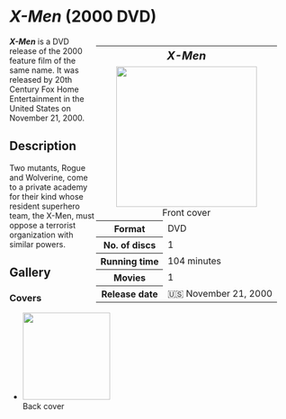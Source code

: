 # *X-Men* (2000 DVD)

<table style="float: right; width: 350px;">
<tr>
<th colspan="2" style="font-size: 125%;"><i>X-Men</i></th>
</tr>
<tr>
<td colspan="2" style="text-align: center;"><img src="https://images.45worlds.com/f/dv/xmen-25-dv.jpg" width="250px"><br>Front cover</td>
</tr>
<tr>
<th>Format</th>
<td>DVD</td>
</tr>
<tr>
<th><abbr>No.</abbr> of discs</th>
<td>1</td>
</tr>
<tr>
<th>Running time</th>
<td>104 minutes</td>
</tr>
<tr>
<th>Movies</th>
<td>1</td>
</tr>
<tr>
<th>Release date</th>
<td>🇺🇸 November 21, 2000</td>
</tr>
</table>

***X-Men*** is a DVD release of the 2000 feature film of the same name. It was released by 20th Century Fox Home Entertainment in the United States on November 21, 2000.

## Description
Two mutants, Rogue and Wolverine, come to a private academy for their kind whose resident superhero team, the X-Men, must oppose a terrorist organization with similar powers.

## Gallery
### Covers
* <img src="https://images.45worlds.com/f/dv/xmen-26-dv.jpg" width="155px"><br>Back cover
